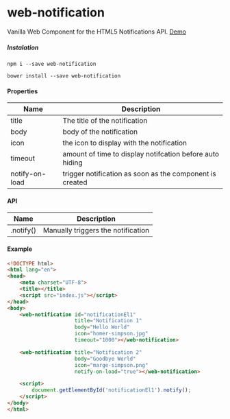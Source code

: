 # web-notification
Vanilla Web Component for the HTML5 Notifications API. [Demo](http://deebloo.github.io/web-notification/)

##### Instalation
```
npm i --save web-notification

bower install --save web-notification
```

#### Properties

| Name           | Description |
| -------------- | ------------- |
| title          | The title of the notification  |
| body           | body of the notification  |
| icon           | the icon to display with the notification  |
| timeout        | amount of time to display notifcation before auto hiding  |
| notify-on-load | trigger notification as soon as the component is created | 

#### API

| Name      | Description |
| --------- | ------------- |
| .notify() | Manually triggers the notification  |

#### Example
```HTML
<!DOCTYPE html>
<html lang="en">
<head>
    <meta charset="UTF-8">
    <title></title>
    <script src="index.js"></script>
</head>
<body>
    <web-notification id="notificationEl1"
                      title="Notification 1"
                      body="Hello World"
                      icon="homer-simpson.jpg"
                      timeout="1000"></web-notification>

    <web-notification title="Notification 2"
                      body="Goodbye World"
                      icon="marge-simpson.png"
                      notify-on-load="true"></web-notification>

    <script>
        document.getElementById('notificationEl1').notify();
    </script>
</body>
</html>
```
